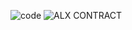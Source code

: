 ![code](https://github.com/user-attachments/assets/f907d3fb-7a25-4bbe-a5e1-2c2ab49153f1) ![ALX CONTRACT](https://github.com/user-attachments/assets/c99ee02f-1a31-4485-8859-08d57953f902)
